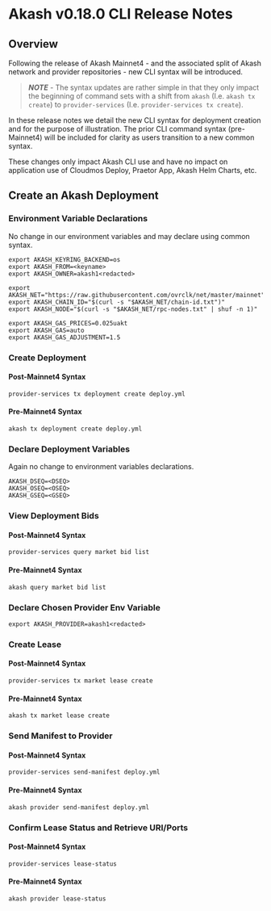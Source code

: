 # Akash v0.18.0 CLI Release Notes

## Overview

Following the release of Akash Mainnet4 - and the associated split of Akash network and provider repositories - new CLI syntax will be introduced.&#x20;

> _**NOTE**_ - The syntax updates are rather simple in that they only impact the beginning of command sets with a shift from `akash` (I.e. `akash tx create`) to `provider-services` (I.e. `provider-services tx create`).

In these release notes we detail the new CLI syntax for deployment creation and for the purpose of illustration. The prior CLI command syntax (pre-Mainnet4) will be included for clarity as users transition to a new common syntax.

These changes only impact Akash CLI use and have no impact on application use of Cloudmos Deploy, Praetor App, Akash Helm Charts, etc.

## Create an Akash Deployment

### Environment Variable Declarations

No change in our environment variables and may declare using common syntax.

```
export AKASH_KEYRING_BACKEND=os
export AKASH_FROM=<keyname>
export AKASH_OWNER=akash1<redacted>

export AKASH_NET="https://raw.githubusercontent.com/ovrclk/net/master/mainnet"
export AKASH_CHAIN_ID="$(curl -s "$AKASH_NET/chain-id.txt")"
export AKASH_NODE="$(curl -s "$AKASH_NET/rpc-nodes.txt" | shuf -n 1)"

export AKASH_GAS_PRICES=0.025uakt
export AKASH_GAS=auto
export AKASH_GAS_ADJUSTMENT=1.5
```

### Create Deployment

#### Post-Mainnet4 Syntax

```
provider-services tx deployment create deploy.yml
```

#### Pre-Mainnet4 Syntax

```
akash tx deployment create deploy.yml
```

### Declare Deployment Variables

Again no change to environment variables declarations.

```
AKASH_DSEQ=<DSEQ>
AKASH_OSEQ=<OSEQ>
AKASH_GSEQ=<GSEQ>
```

### View Deployment Bids

#### Post-Mainnet4 Syntax

```
provider-services query market bid list
```

#### Pre-Mainnet4 Syntax

```
akash query market bid list
```

### Declare Chosen Provider Env Variable

```
export AKASH_PROVIDER=akash1<redacted>
```

### Create Lease

#### Post-Mainnet4 Syntax

```
provider-services tx market lease create
```

#### Pre-Mainnet4 Syntax

```
akash tx market lease create
```

### Send Manifest to Provider

#### Post-Mainnet4 Syntax

```
provider-services send-manifest deploy.yml
```

#### Pre-Mainnet4 Syntax

```
akash provider send-manifest deploy.yml
```

### Confirm Lease Status and Retrieve URI/Ports

#### Post-Mainnet4 Syntax

```
provider-services lease-status
```

#### Pre-Mainnet4 Syntax

```
akash provider lease-status
```
